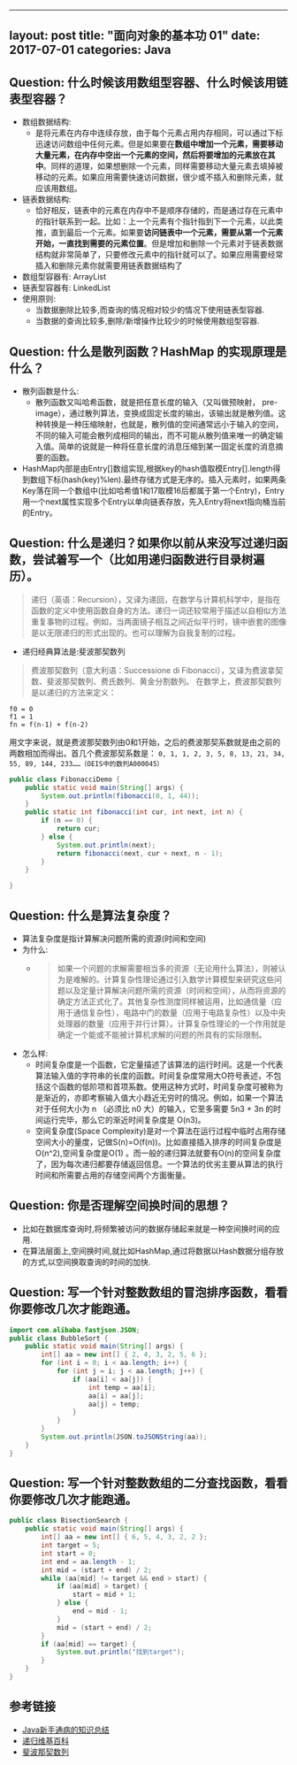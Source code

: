 
---
layout: post
title:  "面向对象的基本功 01"
date:   2017-07-01
categories: Java
---

## Question: 什么时候该用数组型容器、什么时候该用链表型容器？

- 数组数据结构:
    + 是将元素在内存中连续存放，由于每个元素占用内存相同，可以通过下标迅速访问数组中任何元素。但是如果要在**数组中增加一个元素，需要移动大量元素，在内存中空出一个元素的空间，然后将要增加的元素放在其中**。同样的道理，如果想删除一个元素，同样需要移动大量元素去填掉被移动的元素。如果应用需要快速访问数据，很少或不插入和删除元素，就应该用数组。
- 链表数据结构:
    +  恰好相反，链表中的元素在内存中不是顺序存储的，而是通过存在元素中的指针联系到一起。比如：上一个元素有个指针指到下一个元素，以此类推，直到最后一个元素。如果要**访问链表中一个元素，需要从第一个元素开始，一直找到需要的元素位置**。但是增加和删除一个元素对于链表数据结构就非常简单了，只要修改元素中的指针就可以了。如果应用需要经常插入和删除元素你就需要用链表数据结构了
- 数组型容器有:
	 ArrayList
- 链表型容器有:
	LinkedList
- 使用原则:
    + 当数据删除比较多,而查询的情况相对较少的情况下使用链表型容器.
    + 当数据的查询比较多,删除/新增操作比较少的时候使用数组型容器.

## Question: 什么是散列函数？HashMap 的实现原理是什么？

- 散列函数是什么:
    + 散列函数又叫哈希函数，就是把任意长度的输入（又叫做预映射， pre-image），通过散列算法，变换成固定长度的输出，该输出就是散列值。这种转换是一种压缩映射，也就是，散列值的空间通常远小于输入的空间，不同的输入可能会散列成相同的输出，而不可能从散列值来唯一的确定输入值。简单的说就是一种将任意长度的消息压缩到某一固定长度的消息摘要的函数。
- HashMap内部是由Entry[]数组实现,根据key的hash值取模Entry[].length得到数组下标(hash(key)%len).最终存储方式是无序的。插入元素时，如果两条Key落在同一个数组中(比如哈希值1和17取模16后都属于第一个Entry)，Entry用一个next属性实现多个Entry以单向链表存放，先入Entry将next指向桶当前的Entry。


## Question: 什么是递归？如果你以前从来没写过递归函数，尝试着写一个（比如用递归函数进行目录树遍历）。

>递归（英语：Recursion），又译为递回，在数学与计算机科学中，是指在函数的定义中使用函数自身的方法。递归一词还较常用于描述以自相似方法重复事物的过程。例如，当两面镜子相互之间近似平行时，镜中嵌套的图像是以无限递归的形式出现的。也可以理解为自我复制的过程。

- 递归经典算法是:斐波那契数列

> 费波那契数列（意大利语：Successione di Fibonacci），又译为费波拿契数、斐波那契数列、费氏数列、黄金分割数列。
在数学上，费波那契数列是以递归的方法来定义：
```
f0 = 0
f1 = 1
fn = f(n-1) + f(n-2)
```
用文字来说，就是费波那契数列由0和1开始，之后的费波那契系数就是由之前的两数相加而得出。首几个费波那契系数是：
`0, 1, 1, 2, 3, 5, 8, 13, 21, 34, 55, 89, 144, 233……（OEIS中的数列A000045）`

```java
public class FibonacciDemo {
    public static void main(String[] args) {
        System.out.println(fibonacci(0, 1, 44));
    }
    public static int fibonacci(int cur, int next, int n) {
        if (n == 0) {
            return cur;
        } else {
            System.out.println(next);
            return fibonacci(next, cur + next, n - 1);
        }
    }

}

```


## Question: 什么是算法复杂度？
- 算法复杂度是指计算解决问题所需的资源(时间和空间)
- 为什么:
    + > 如果一个问题的求解需要相当多的资源（无论用什么算法），则被认为是难解的。计算复杂性理论通过引入数学计算模型来研究这些问题以及定量计算解决问题所需的资源（时间和空间），从而将资源的确定方法正式化了。其他复杂性测度同样被运用，比如通信量（应用于通信复杂性），电路中门的数量（应用于电路复杂性）以及中央处理器的数量（应用于并行计算）。计算复杂性理论的一个作用就是确定一个能或不能被计算机求解的问题的所具有的实际限制。
- 怎么样:
    + 时间复杂度是一个函数，它定量描述了该算法的运行时间。这是一个代表算法输入值的字符串的长度的函数。时间复杂度常用大O符号表述，不包括这个函数的低阶项和首项系数。使用这种方式时，时间复杂度可被称为是渐近的，亦即考察输入值大小趋近无穷时的情况。例如，如果一个算法对于任何大小为 n （必须比 n0 大）的输入，它至多需要 5n3 + 3n 的时间运行完毕，那么它的渐近时间复杂度是 O(n3)。
    + 空间复杂度(Space Complexity)是对一个算法在运行过程中临时占用存储空间大小的量度，记做S(n)=O(f(n))。比如直接插入排序的时间复杂度是O(n^2),空间复杂度是O(1) 。而一般的递归算法就要有O(n)的空间复杂度了，因为每次递归都要存储返回信息。一个算法的优劣主要从算法的执行时间和所需要占用的存储空间两个方面衡量。

## Question: 你是否理解空间换时间的思想？
- 比如在数据库查询时,将频繁被访问的数据存储起来就是一种空间换时间的应用.
- 在算法层面上,空间换时间,就比如HashMap,通过将数据以Hash数据分组存放的方式,以空间换取查询的时间的加快.

## Question: 写一个针对整数数组的冒泡排序函数，看看你要修改几次才能跑通。

```java
import com.alibaba.fastjson.JSON;
public class BubbleSort {
    public static void main(String[] args) {
        int[] aa = new int[] { 2, 4, 3, 2, 5, 6 };
        for (int i = 0; i < aa.length; i++) {
            for (int j = i; j < aa.length; j++) {
                if (aa[i] < aa[j]) {
                    int temp = aa[i];
                    aa[i] = aa[j];
                    aa[j] = temp;
                }
            }
        }
        System.out.println(JSON.toJSONString(aa));
    }
}
```

## Question: 写一个针对整数数组的二分查找函数，看看你要修改几次才能跑通。

```java
public class BisectionSearch {
    public static void main(String[] args) {
        int[] aa = new int[] { 6, 5, 4, 3, 2, 2 };
        int target = 5;
        int start = 0;
        int end = aa.length - 1;
        int mid = (start + end) / 2;
        while (aa[mid] != target && end > start) {
            if (aa[mid] > target) {
                start = mid + 1;
            } else {
                end = mid - 1;
            }
            mid = (start + end) / 2;
        }
        if (aa[mid] == target) {
            System.out.println("找到target");
        }
    }
}
```

## 参考链接
- [Java新手通病的知识总结](http://lib.csdn.net/article/datastructure/11415)
- [递归维基百科](https://zh.wikipedia.org/wiki/%E9%80%92%E5%BD%92)
- [斐波那契数列](https://zh.wikipedia.org/wiki/%E6%96%90%E6%B3%A2%E9%82%A3%E5%A5%91%E6%95%B0%E5%88%97)

